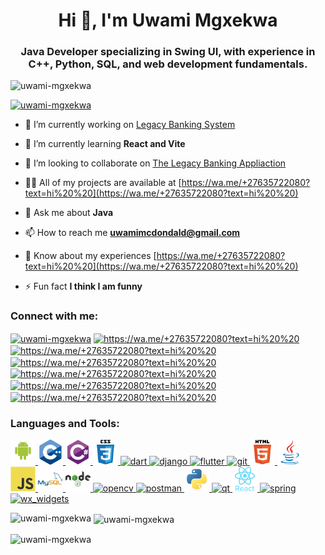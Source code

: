<h1 align="center">Hi 👋, I'm Uwami Mgxekwa</h1>
<h3 align="center">Java Developer specializing in Swing UI, with experience in C++, Python, SQL, and web development fundamentals.</h3>

<p align="left"> <img src="https://komarev.com/ghpvc/?username=uwami-mgxekwa&label=Profile%20views&color=0e75b6&style=flat" alt="uwami-mgxekwa" /> </p>

<p align="left"> <a href="https://github.com/ryo-ma/github-profile-trophy"><img src="https://github-profile-trophy.vercel.app/?username=uwami-mgxekwa" alt="uwami-mgxekwa" /></a> </p>

- 🔭 I’m currently working on [Legacy Banking System](https://wa.me/+27635722080?text=hi%20%20)

- 🌱 I’m currently learning **React and Vite**

- 👯 I’m looking to collaborate on [The Legacy Banking Appliaction](https://wa.me/+27635722080?text=hi%20%20)

- 👨‍💻 All of my projects are available at [https://wa.me/+27635722080?text=hi%20%20](https://wa.me/+27635722080?text=hi%20%20)

- 💬 Ask me about **Java**

- 📫 How to reach me **uwamimcdondald@gmail.com**

- 📄 Know about my experiences [https://wa.me/+27635722080?text=hi%20%20](https://wa.me/+27635722080?text=hi%20%20)

- ⚡ Fun fact **I think I am funny**

<h3 align="left">Connect with me:</h3>
<p align="left">
<a href="https://dev.to/uwami-mgxekwa" target="blank"><img align="center" src="https://raw.githubusercontent.com/rahuldkjain/github-profile-readme-generator/master/src/images/icons/Social/devto.svg" alt="uwami-mgxekwa" height="30" width="40" /></a>
<a href="https://linkedin.com/in/https://wa.me/+27635722080?text=hi%20%20" target="blank"><img align="center" src="https://raw.githubusercontent.com/rahuldkjain/github-profile-readme-generator/master/src/images/icons/Social/linked-in-alt.svg" alt="https://wa.me/+27635722080?text=hi%20%20" height="30" width="40" /></a>
<a href="https://kaggle.com/https://wa.me/+27635722080?text=hi%20%20" target="blank"><img align="center" src="https://raw.githubusercontent.com/rahuldkjain/github-profile-readme-generator/master/src/images/icons/Social/kaggle.svg" alt="https://wa.me/+27635722080?text=hi%20%20" height="30" width="40" /></a>
<a href="https://fb.com/https://wa.me/+27635722080?text=hi%20%20" target="blank"><img align="center" src="https://raw.githubusercontent.com/rahuldkjain/github-profile-readme-generator/master/src/images/icons/Social/facebook.svg" alt="https://wa.me/+27635722080?text=hi%20%20" height="30" width="40" /></a>
<a href="https://instagram.com/https://wa.me/+27635722080?text=hi%20%20" target="blank"><img align="center" src="https://raw.githubusercontent.com/rahuldkjain/github-profile-readme-generator/master/src/images/icons/Social/instagram.svg" alt="https://wa.me/+27635722080?text=hi%20%20" height="30" width="40" /></a>
<a href="https://www.youtube.com/c/https://wa.me/+27635722080?text=hi%20%20" target="blank"><img align="center" src="https://raw.githubusercontent.com/rahuldkjain/github-profile-readme-generator/master/src/images/icons/Social/youtube.svg" alt="https://wa.me/+27635722080?text=hi%20%20" height="30" width="40" /></a>
<a href="https://discord.gg/https://wa.me/+27635722080?text=hi%20%20" target="blank"><img align="center" src="https://raw.githubusercontent.com/rahuldkjain/github-profile-readme-generator/master/src/images/icons/Social/discord.svg" alt="https://wa.me/+27635722080?text=hi%20%20" height="30" width="40" /></a>
</p>

<h3 align="left">Languages and Tools:</h3>
<p align="left"> <a href="https://developer.android.com" target="_blank" rel="noreferrer"> <img src="https://raw.githubusercontent.com/devicons/devicon/master/icons/android/android-original-wordmark.svg" alt="android" width="40" height="40"/> </a> <a href="https://www.w3schools.com/cpp/" target="_blank" rel="noreferrer"> <img src="https://raw.githubusercontent.com/devicons/devicon/master/icons/cplusplus/cplusplus-original.svg" alt="cplusplus" width="40" height="40"/> </a> <a href="https://www.w3schools.com/cs/" target="_blank" rel="noreferrer"> <img src="https://raw.githubusercontent.com/devicons/devicon/master/icons/csharp/csharp-original.svg" alt="csharp" width="40" height="40"/> </a> <a href="https://www.w3schools.com/css/" target="_blank" rel="noreferrer"> <img src="https://raw.githubusercontent.com/devicons/devicon/master/icons/css3/css3-original-wordmark.svg" alt="css3" width="40" height="40"/> </a> <a href="https://dart.dev" target="_blank" rel="noreferrer"> <img src="https://www.vectorlogo.zone/logos/dartlang/dartlang-icon.svg" alt="dart" width="40" height="40"/> </a> <a href="https://www.djangoproject.com/" target="_blank" rel="noreferrer"> <img src="https://cdn.worldvectorlogo.com/logos/django.svg" alt="django" width="40" height="40"/> </a> <a href="https://flutter.dev" target="_blank" rel="noreferrer"> <img src="https://www.vectorlogo.zone/logos/flutterio/flutterio-icon.svg" alt="flutter" width="40" height="40"/> </a> <a href="https://git-scm.com/" target="_blank" rel="noreferrer"> <img src="https://www.vectorlogo.zone/logos/git-scm/git-scm-icon.svg" alt="git" width="40" height="40"/> </a> <a href="https://www.w3.org/html/" target="_blank" rel="noreferrer"> <img src="https://raw.githubusercontent.com/devicons/devicon/master/icons/html5/html5-original-wordmark.svg" alt="html5" width="40" height="40"/> </a> <a href="https://www.java.com" target="_blank" rel="noreferrer"> <img src="https://raw.githubusercontent.com/devicons/devicon/master/icons/java/java-original.svg" alt="java" width="40" height="40"/> </a> <a href="https://developer.mozilla.org/en-US/docs/Web/JavaScript" target="_blank" rel="noreferrer"> <img src="https://raw.githubusercontent.com/devicons/devicon/master/icons/javascript/javascript-original.svg" alt="javascript" width="40" height="40"/> </a> <a href="https://www.mysql.com/" target="_blank" rel="noreferrer"> <img src="https://raw.githubusercontent.com/devicons/devicon/master/icons/mysql/mysql-original-wordmark.svg" alt="mysql" width="40" height="40"/> </a> <a href="https://nodejs.org" target="_blank" rel="noreferrer"> <img src="https://raw.githubusercontent.com/devicons/devicon/master/icons/nodejs/nodejs-original-wordmark.svg" alt="nodejs" width="40" height="40"/> </a> <a href="https://opencv.org/" target="_blank" rel="noreferrer"> <img src="https://www.vectorlogo.zone/logos/opencv/opencv-icon.svg" alt="opencv" width="40" height="40"/> </a> <a href="https://postman.com" target="_blank" rel="noreferrer"> <img src="https://www.vectorlogo.zone/logos/getpostman/getpostman-icon.svg" alt="postman" width="40" height="40"/> </a> <a href="https://www.python.org" target="_blank" rel="noreferrer"> <img src="https://raw.githubusercontent.com/devicons/devicon/master/icons/python/python-original.svg" alt="python" width="40" height="40"/> </a> <a href="https://www.qt.io/" target="_blank" rel="noreferrer"> <img src="https://upload.wikimedia.org/wikipedia/commons/0/0b/Qt_logo_2016.svg" alt="qt" width="40" height="40"/> </a> <a href="https://reactjs.org/" target="_blank" rel="noreferrer"> <img src="https://raw.githubusercontent.com/devicons/devicon/master/icons/react/react-original-wordmark.svg" alt="react" width="40" height="40"/> </a> <a href="https://spring.io/" target="_blank" rel="noreferrer"> <img src="https://www.vectorlogo.zone/logos/springio/springio-icon.svg" alt="spring" width="40" height="40"/> </a> <a href="https://www.wxwidgets.org/" target="_blank" rel="noreferrer"> <img src="https://upload.wikimedia.org/wikipedia/commons/b/bb/WxWidgets.svg" alt="wx_widgets" width="40" height="40"/> </a> </p>

<p><img align="left" src="https://github-readme-stats.vercel.app/api/top-langs?username=uwami-mgxekwa&show_icons=true&locale=en&layout=compact" alt="uwami-mgxekwa" /></p>

<p>&nbsp;<img align="center" src="https://github-readme-stats.vercel.app/api?username=uwami-mgxekwa&show_icons=true&locale=en" alt="uwami-mgxekwa" /></p>

<p><img align="center" src="https://github-readme-streak-stats.herokuapp.com/?user=uwami-mgxekwa&" alt="uwami-mgxekwa" /></p>
